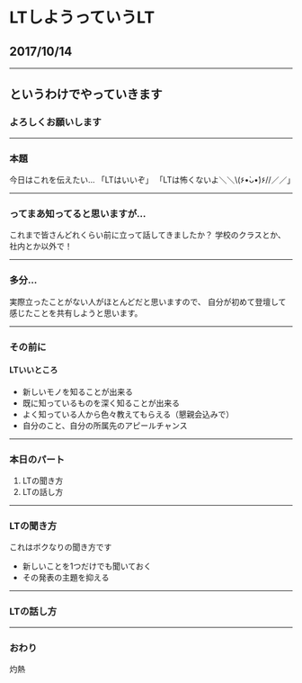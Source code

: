 #  LTしようっていうLT
## 2017/10/14

---
## というわけでやっていきます
### よろしくお願いします

---
### 本題

今日はこれを伝えたい…
「LTはいいぞ」
「LTは怖くないよ＼＼\\(۶•̀ᴗ•́)۶//／／」

---
### ってまあ知ってると思いますが…

これまで皆さんどれくらい前に立って話してきましたか？
学校のクラスとか、社内とか以外で！

---
### 多分… 

実際立ったことがない人がほとんどだと思いますので、
自分が初めて登壇して感じたことを共有しようと思います。

---
### その前に
#### LTいいところ

- 新しいモノを知ることが出来る
- 既に知っているものを深く知ることが出来る
- よく知っている人から色々教えてもらえる（懇親会込みで）
- 自分のこと、自分の所属先のアピールチャンス

---
### 本日のパート

1. LTの聞き方
2. LTの話し方

---
### LTの聞き方

これはボクなりの聞き方です
- 新しいことを1つだけでも聞いておく
- その発表の主題を抑える

---
### LTの話し方 







---
### おわり

灼熱
